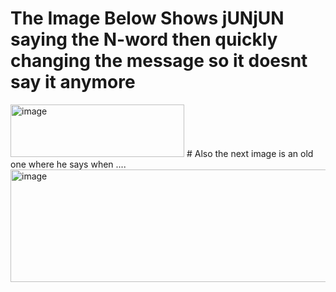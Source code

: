# The Image Below Shows jUNjUN saying the N-word then quickly changing the message so it doesnt say it anymore
<img width="278" height="84" alt="image" src="https://github.com/user-attachments/assets/ff1d650d-b1e8-4c2f-b8f8-e9b869ca97e2" />
# Also the next image is an old one where he says when ....
<img width="1036" height="180" alt="image" src="https://github.com/user-attachments/assets/49982250-8aa1-4b39-94a1-34f46739221e" />
